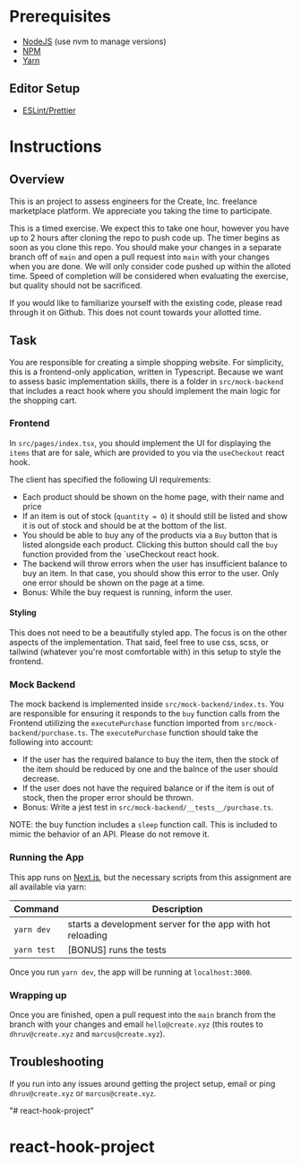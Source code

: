 <h1 align="center"></h1>

# Prerequisites

- [NodeJS](https://nodejs.org/en/) (use nvm to manage versions)
- [NPM](https://www.npmjs.com/get-npm)
- [Yarn](https://classic.yarnpkg.com/en/docs/install/#mac-stable)

## Editor Setup

- [ESLint/Prettier](https://eslint.org/docs/user-guide/integrations#editors)

# Instructions

## Overview

This is an project to assess engineers for the Create, Inc. freelance marketplace platform. We appreciate you taking the time to participate.

This is a timed exercise. We expect this to take one hour, however you have up to 2 hours after cloning the repo to push code up. The timer begins as soon as you clone this repo. You should make your changes in a separate branch off of `main` and open a pull request into `main` with your changes when you are done. We will only consider code pushed up within the alloted time. Speed of completion will be considered when evaluating the exercise, but quality should not be sacrificed.

If you would like to familiarize yourself with the existing code, please read through it on Github. This does not count towards your allotted time.

## Task

You are responsible for creating a simple shopping website. For simplicity, this is a frontend-only application, written in Typescript. Because we want to assess basic implementation skills, there is a folder in `src/mock-backend` that includes a react hook where you should implement the main logic for the shopping cart.

### Frontend

In `src/pages/index.tsx`, you should implement the UI for displaying the `items` that are for sale, which are provided to you via the `useCheckout` react hook.

The client has specified the following UI requirements:

- Each product should be shown on the home page, with their name and price
- If an item is out of stock (`quantity = 0`) it should still be listed and show it is out of stock and should be at the bottom of the list.
- You should be able to buy any of the products via a `Buy` button that is listed alongside each product. Clicking this button should call the `buy` function provided from the `useCheckout react hook.
- The backend will throw errors when the user has insufficient balance to buy an item. In that case, you should show this error to the user. Only one error should be shown on the page at a time.
- Bonus: While the buy request is running, inform the user.

#### Styling

This does not need to be a beautifully styled app. The focus is on the other aspects of the implementation. That said, feel free to use css, scss, or tailwind (whatever you're most comfortable with) in this setup to style the frontend.

### Mock Backend

The mock backend is implemented inside `src/mock-backend/index.ts`. You are responsible for ensuring it responds to the `buy` function calls from the Frontend utiilizing the `executePurchase` function imported from `src/mock-backend/purchase.ts`. The `executePurchase` function should take the following into account:

- If the user has the required balance to buy the item, then the stock of the item should be reduced by one and the balnce of the user should decrease.
- If the user does not have the required balance or if the item is out of stock, then the proper error should be thrown.
- Bonus: Write a jest test in `src/mock-backend/__tests__/purchase.ts`.

NOTE: the buy function includes a `sleep` function call. This is included to mimic the behavior of an API. Please do not remove it.

### Running the App

This app runs on [Next.js](https://nextjs.org/), but the necessary scripts from this assignment are all available via yarn:

| Command     | Description                                                |
| ----------- | ---------------------------------------------------------- |
| `yarn dev`  | starts a development server for the app with hot reloading |
| `yarn test` | [BONUS] runs the tests                                     |

Once you run `yarn dev`, the app will be running at `localhost:3000`.

### Wrapping up

Once you are finished, open a pull request into the `main` branch from the branch with your changes and email `hello@create.xyz` (this routes to `dhruv@create.xyz` and `marcus@create.xyz`).

## Troubleshooting

If you run into any issues around getting the project setup, email or ping `dhruv@create.xyz` or `marcus@create.xyz`.

"# react-hook-project"

# react-hook-project

